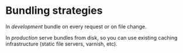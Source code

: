 
# Bundling strategies

In *development* bundle on every request or on file change.

In *production* serve bundles from disk, so you can use existing caching
infrastructure (static file servers, varnish, etc).

